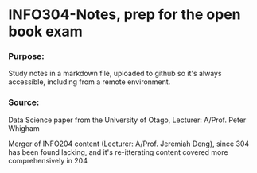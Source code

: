 # INFO304-Notes, prep for the open book exam
### Purpose:
Study notes in a markdown file, uploaded to github so it's always accessible, including from a remote environment. 

### Source:
Data Science paper from the University of Otago, Lecturer: A/Prof. Peter Whigham

Merger of INFO204 content (Lecturer: A/Prof. Jeremiah Deng), since 304 has been found lacking, and it's re-itterating content covered more comprehensively in 204

